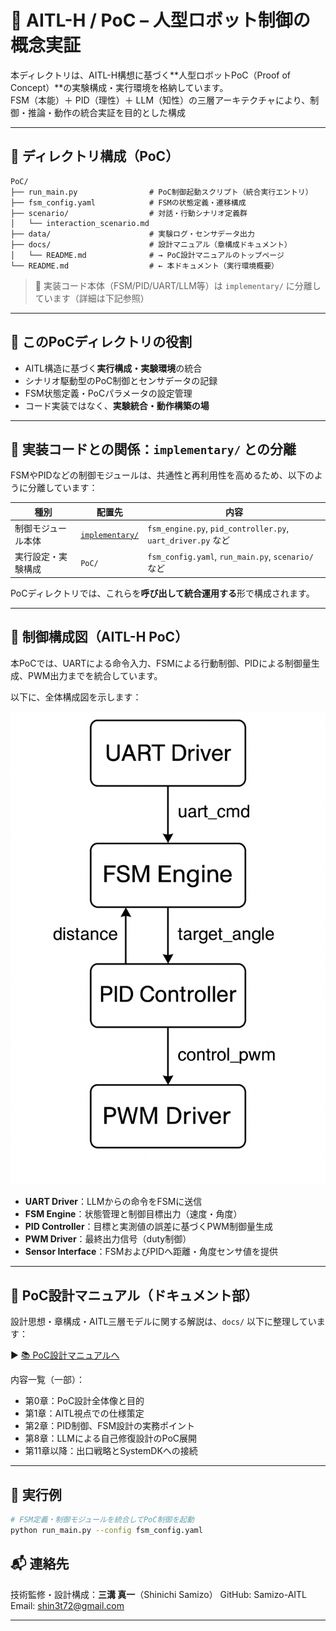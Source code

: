 # 🤖 AITL-H / PoC – 人型ロボット制御の概念実証

本ディレクトリは、AITL-H構想に基づく**人型ロボットPoC（Proof of Concept）**の実験構成・実行環境を格納しています。  
FSM（本能）＋ PID（理性）＋ LLM（知性）の三層アーキテクチャにより、制御・推論・動作の統合実証を目的とした構成

---

## 📁 ディレクトリ構成（PoC）

```
PoC/
├── run_main.py                # PoC制御起動スクリプト（統合実行エントリ）
├── fsm_config.yaml            # FSMの状態定義・遷移構成
├── scenario/                  # 対話・行動シナリオ定義群
│   └── interaction_scenario.md
├── data/                      # 実験ログ・センサデータ出力
├── docs/                      # 設計マニュアル（章構成ドキュメント）
│   └── README.md              # → PoC設計マニュアルのトップページ
└── README.md                  # ← 本ドキュメント（実行環境概要）

```

> 🚧 実装コード本体（FSM/PID/UART/LLM等）は `implementary/` に分離しています（詳細は下記参照）

---

## 🎯 このPoCディレクトリの役割

- AITL構造に基づく**実行構成・実験環境**の統合
- シナリオ駆動型のPoC制御とセンサデータの記録
- FSM状態定義・PoCパラメータの設定管理
- コード実装ではなく、**実験統合・動作構築の場**

---

## 🧩 実装コードとの関係：`implementary/` との分離

FSMやPIDなどの制御モジュールは、共通性と再利用性を高めるため、以下のように分離しています：

| 種別 | 配置先 | 内容 |
|------|--------|------|
| 制御モジュール本体 | [`implementary/`](../implementary/) | `fsm_engine.py`, `pid_controller.py`, `uart_driver.py` など |
| 実行設定・実験構成 | `PoC/` | `fsm_config.yaml`, `run_main.py`, `scenario/` など |

PoCディレクトリでは、これらを**呼び出して統合運用する**形で構成されます。

---

## 🔧 制御構成図（AITL-H PoC）

本PoCでは、UARTによる命令入力、FSMによる行動制御、PIDによる制御量生成、PWM出力までを統合しています。

以下に、全体構成図を示します：

![system_block_diagram](./system_block_diagram_AITL-H_PoC.png)

- **UART Driver**：LLMからの命令をFSMに送信
- **FSM Engine**：状態管理と制御目標出力（速度・角度）
- **PID Controller**：目標と実測値の誤差に基づくPWM制御量生成
- **PWM Driver**：最終出力信号（duty制御）
- **Sensor Interface**：FSMおよびPIDへ距離・角度センサ値を提供

---

## 📘 PoC設計マニュアル（ドキュメント部）

設計思想・章構成・AITL三層モデルに関する解説は、`docs/` 以下に整理しています：

▶︎ [📚 PoC設計マニュアルへ](docs/README.md)

内容一覧（一部）：

- 第0章：PoC設計全体像と目的
- 第1章：AITL視点での仕様策定
- 第2章：PID制御、FSM設計の実務ポイント
- 第8章：LLMによる自己修復設計のPoC展開
- 第11章以降：出口戦略とSystemDKへの接続

---

## 🚀 実行例

```bash
# FSM定義・制御モジュールを統合してPoC制御を起動
python run_main.py --config fsm_config.yaml
```

## 📬 連絡先

技術監修・設計構成：**三溝 真一**（Shinichi Samizo）
GitHub: Samizo-AITL
Email: shin3t72@gmail.com

---

